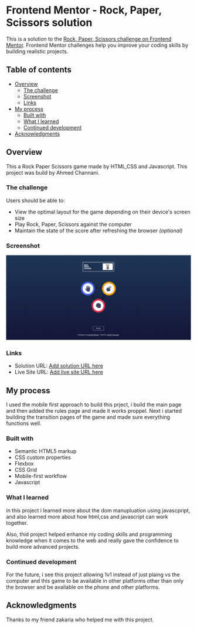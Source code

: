 
# Frontend Mentor - Rock, Paper, Scissors solution

This is a solution to the [Rock, Paper, Scissors challenge on Frontend Mentor](https://www.frontendmentor.io/challenges/rock-paper-scissors-game-pTgwgvgH). Frontend Mentor challenges help you improve your coding skills by building realistic projects. 

## Table of contents

- [Overview](#overview)
  - [The challenge](#the-challenge)
  - [Screenshot](#screenshot)
  - [Links](#links)
- [My process](#my-process)
  - [Built with](#built-with)
  - [What I learned](#what-i-learned)
  - [Continued development](#continued-development)
- [Acknowledgments](#acknowledgments)


## Overview
This a Rock Paper Scissors game made by HTML,CSS and Javascript.
This project was build by Ahmed Channani.
### The challenge

Users should be able to:

- View the optimal layout for the game depending on their device's screen size
- Play Rock, Paper, Scissors against the computer
- Maintain the state of the score after refreshing the browser _(optional)_


### Screenshot

![](./design/rockpaperscisorsgame.png)



### Links

- Solution URL: [Add solution URL here](https://www.frontendmentor.io/solutions/rockpaperscissors-game-using-htmlcss-and-javascript-JgkT1nhfx1)
- Live Site URL: [Add live site URL here](https://ahmedchannani.github.io/rock-paper-scissor-game/)

## My process
I used the mobile first approach to build this prject, i build the main page and then added the rules page and made it works proppel. Next i started building the transition pages of the game and made sure everything functions well.
### Built with

- Semantic HTML5 markup
- CSS custom properties
- Flexbox
- CSS Grid
- Mobile-first workflow
- Javascript



### What I learned
in this project i learned more about the dom manupluation using javascpript, and also learned more about how html,css and javascript can work together.

Also, thid project helped enhance my coding skills and programming knowledge when it comes to the web and really gave the confidence to build more advanced projects.



### Continued development
For the future, i see this project allowing 1v1 instead of just plaing vs the computer and this game to be available in other platforms other than only the browser and be available on the phone and other platforms.





## Acknowledgments
Thanks to my friend zakaria who helped me with this project.



